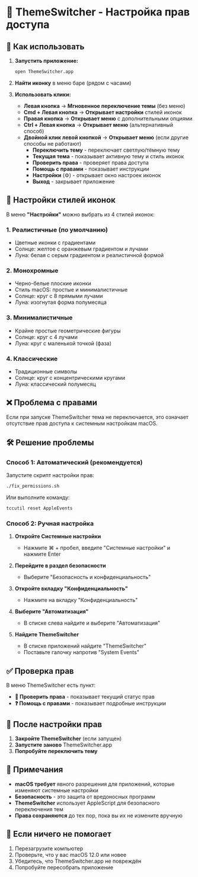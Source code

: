 # 🔑 ThemeSwitcher - Настройка прав доступа

## 🎯 Как использовать

1. **Запустить приложение:**
   ```bash
   open ThemeSwitcher.app
   ```

2. **Найти иконку** в меню баре (рядом с часами)

3. **Использовать клики:**
   - **Левая кнопка** → **Мгновенное переключение темы** (без меню)
   - **Cmd + Левая кнопка** → **Открывает настройки** стилей иконок
   - **Правая кнопка** → **Открывает меню** с дополнительными опциями
   - **Ctrl + Левая кнопка** → **Открывает меню** (альтернативный способ)
   - **Двойной клик левой кнопкой** → **Открывает меню** (если другие способы не работают)
     - **Переключить тему** - переключает светлую/тёмную тему
     - **Текущая тема** - показывает активную тему и стиль иконок
     - **Проверить права** - проверяет права доступа
     - **Помощь с правами** - показывает инструкции
     - **Настройки** (⚙️) - открывает окно настроек иконок
     - **Выход** - закрывает приложение

## 🎨 Настройки стилей иконок

В меню **"Настройки"** можно выбрать из 4 стилей иконок:

### 1. **Реалистичные** (по умолчанию)
- Цветные иконки с градиентами
- Солнце: желтое с оранжевым градиентом и лучами
- Луна: белая с серым градиентом и реалистичной формой

### 2. **Монохромные**
- Черно-белые плоские иконки
- Стиль macOS: простые и минималистичные
- Солнце: круг с 8 прямыми лучами
- Луна: изогнутая форма полумесяца

### 3. **Минималистичные**
- Крайне простые геометрические фигуры
- Солнце: круг с 4 лучами
- Луна: круг с маленькой точкой (фаза)

### 4. **Классические**
- Традиционные символы
- Солнце: круг с концентрическими кругами
- Луна: классический полумесяц

## ❌ Проблема с правами

Если при запуске ThemeSwitcher тема не переключается, это означает отсутствие прав доступа к системным настройкам macOS.

## 🛠️ Решение проблемы

### Способ 1: Автоматический (рекомендуется)

Запустите скрипт настройки прав:
```bash
./fix_permissions.sh
```

Или выполните команду:
```bash
tccutil reset AppleEvents
```

### Способ 2: Ручная настройка

1. **Откройте Системные настройки**
   - Нажмите ⌘ + пробел, введите "Системные настройки" и нажмите Enter

2. **Перейдите в раздел безопасности**
   - Выберите "Безопасность и конфиденциальность"

3. **Откройте вкладку "Конфиденциальность"**
   - Нажмите на вкладку "Конфиденциальность"

4. **Выберите "Автоматизация"**
   - В списке слева найдите и выберите "Автоматизация"

5. **Найдите ThemeSwitcher**
   - В списке приложений найдите "ThemeSwitcher"
   - Поставьте галочку напротив "System Events"

## ✅ Проверка прав

В меню ThemeSwitcher есть пункт:
- **🔑 Проверить права** - показывает текущий статус прав
- **❓ Помощь с правами** - показывает подробные инструкции

## 🔄 После настройки прав

1. **Закройте ThemeSwitcher** (если запущен)
2. **Запустите заново** ThemeSwitcher.app
3. **Попробуйте переключить тему**

## 📝 Примечания

- **macOS требует** явного разрешения для приложений, которые изменяют системные настройки
- **Безопасность** - это защита от вредоносных программ
- **ThemeSwitcher** использует AppleScript для безопасного переключения тем
- **Права сохраняются** до тех пор, пока вы их не измените вручную

## 🚨 Если ничего не помогает

1. Перезагрузите компьютер
2. Проверьте, что у вас macOS 12.0 или новее
3. Убедитесь, что ThemeSwitcher.app не повреждён
4. Попробуйте пересобрать приложение
